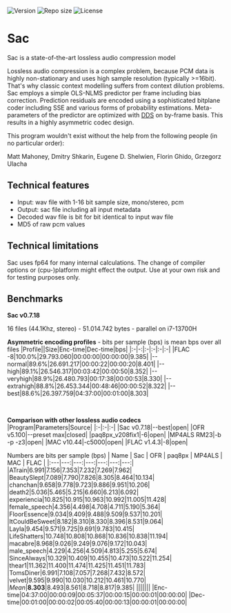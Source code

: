 ![Version](https://img.shields.io/github/release/slmdev/sac)
![Repo size](https://img.shields.io/github/repo-size/slmdev/sac)
![License](https://img.shields.io/github/license/slmdev/sac)

# Sac
Sac is a state-of-the-art lossless audio compression model

Lossless audio compression is a complex problem, because PCM data is highly non-stationary and uses high sample resolution (typically >=16bit). That's why classic context modelling suffers from context dilution problems. Sac employs a simple OLS-NLMS predictor per frame including bias correction. Prediction residuals are encoded using a sophisticated bitplane coder including SSE and various forms of probability estimations. Meta-parameters of the predictor are optimized with [DDS](https://agupubs.onlinelibrary.wiley.com/doi/10.1029/2005WR004723) on by-frame basis. This results in a highly asymmetric codec design. 

This program wouldn't exist without the help from the following people (in no particular order):

Matt Mahoney, Dmitry Shkarin, Eugene D. Shelwien, Florin Ghido, Grzegorz Ulacha

## Technical features
* Input: wav file with 1-16 bit sample size, mono/stereo, pcm
* Output: sac file including all input metadata
* Decoded wav file is bit for bit identical to input wav file
* MD5 of raw pcm values

## Technical limitations
Sac uses fp64 for many internal calculations. The change of compiler options or (cpu-)platform might effect the output. Use at your own risk and for testing purposes only.
 
## Benchmarks
**Sac v0.7.18**

16 files (44.1Khz, stereo) - 51.014.742 bytes - parallel on i7-13700H

**Asymmetric encoding profiles** - bits per sample (bps) is mean bps over all files
|Profile||Size|Enc-time|Dec-time|bps|
|:-|-:|:-|:-|:-|:-|
|FLAC -8|100.0%|29.793.060|00:00:00|00:00:00|9.385|
|--normal|89.6%|26.691.217|00:00:22|00:00:20|8.401|
|--high|89.1%|26.546.317|00:03:42|00:00:50|8.352|
|--veryhigh|88.9%|26.480.793|00:17:38|00:00:53|8.330|
|--extrahigh|88.8%|26.453.344|00:48:46|00:00:52|8.322|
|--best|88.6%|26.397.759|04:37:00|00:01:00|8.303|

&nbsp;

**Comparison with other lossless audio codecs**
|Program|Parameters|Source|
|:-|:-|:-|
|Sac v0.7.18|--best|open|
|OFR v5.100|--preset max|closed|
|paq8px_v208fix1|-6|open|
|MP4ALS RM23|-b -p -z3|open|
|MAC v10.44|-c5000|open|
|FLAC v1.4.3|-8|open|

Numbers are bits per sample (bps)
| Name  | Sac | OFR | paq8px | MP4ALS | MAC | FLAC |
|:---|---:|---:|---:|---:|---:|---:|
|ATrain|6.991|7.156|7.353|7.232|7.269|7.962|
|BeautySlept|7.089|7.790|7.826|8.305|8.464|10.134|
|chanchan|9.658|9.778|9.723|9.886|9.951|10.206|
|death2|5.036|5.465|5.215|6.660|6.213|6.092|
|experiencia|10.825|10.915|10.963|10.992|11.005|11.428|
|female_speech|4.356|4.498|4.708|4.711|5.190|5.364|
|FloorEssence|9.034|9.409|9.488|9.509|9.537|10.201|
|ItCouldBeSweet|8.182|8.310|8.330|8.396|8.531|9.064|
|Layla|9.454|9.571|9.725|9.691|9.783|10.415|
|LifeShatters|10.748|10.808|10.868|10.836|10.838|11.194|
|macabre|8.968|9.026|9.249|9.076|9.172|10.043|
|male_speech|4.229|4.256|4.509|4.813|5.255|5.674|
|SinceAlways|10.329|10.409|10.455|10.473|10.522|11.254|
|thear1|11.362|11.400|11.474|11.425|11.451|11.783|
|TomsDiner|6.991|7.108|7.057|7.268|7.432|8.572|
|velvet|9.595|9.990|10.030|10.212|10.461|10.770|
|*Mean*|**8.303**|8.493|8.561|8.718|8.817|9.385|
|||||||
|Enc-time|04:37:00|00:00:09|00:05:37|00:00:15|00:00:01|00:00:00|
|Dec-time|00:01:00|00:00:02|00:05:40|00:00:13|00:00:01|00:00:00|

